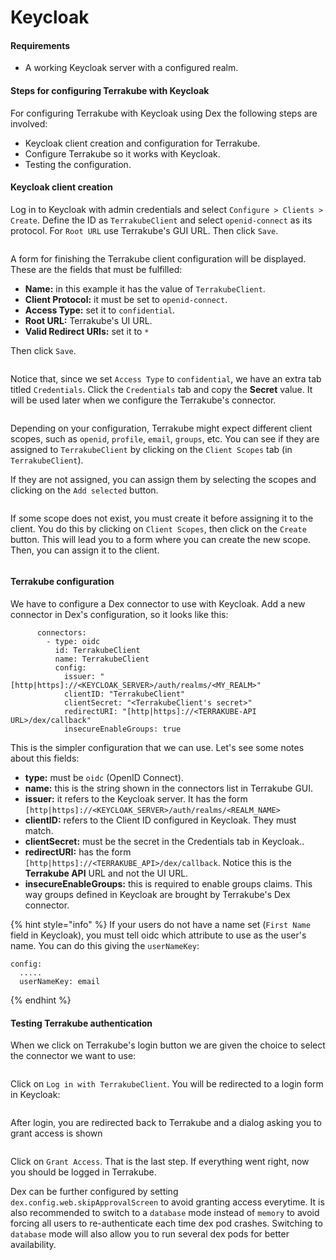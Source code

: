 # Keycloak

#### Requirements

* A working Keycloak server with a configured realm.

#### Steps for configuring Terrakube with Keycloak



For configuring Terrakube with Keycloak using Dex the following steps are involved:

* Keycloak client creation and configuration for Terrakube.
* Configure Terrakube so it works with Keycloak.
* Testing the configuration.

#### Keycloak client creation



Log in to Keycloak with admin credentials and select `Configure > Clients > Create`. Define the ID as `TerrakubeClient` and select `openid-connect` as its protocol. For `Root URL` use Terrakube's GUI URL. Then click `Save`.

<figure><img src="https://github.com/AzBuilder/docs/raw/main/.gitbook/assets/integration_with_keycloak/keycloak_terrakube_client_1.png" alt=""><figcaption></figcaption></figure>

A form for finishing the Terrakube client configuration will be displayed. These are the fields that must be fulfilled:

* **Name:** in this example it has the value of `TerrakubeClient`.
* **Client Protocol:** it must be set to `openid-connect`.
* **Access Type:** set it to `confidential`.
* **Root URL:** Terrakube's UI URL.
* **Valid Redirect URIs:** set it to `*`

Then click `Save`.

<figure><img src="https://github.com/AzBuilder/docs/raw/main/.gitbook/assets/integration_with_keycloak/keycloak_terrakube_client_2.png" alt=""><figcaption></figcaption></figure>

Notice that, since we set `Access Type` to `confidential`, we have an extra tab titled `Credentials`. Click the `Credentials` tab and copy the **Secret** value. It will be used later when we configure the Terrakube's connector.

<figure><img src="https://github.com/AzBuilder/docs/raw/main/.gitbook/assets/integration_with_keycloak/keycloak_terrakube_client_3.png" alt=""><figcaption></figcaption></figure>

Depending on your configuration, Terrakube might expect different client scopes, such as `openid`, `profile`, `email`, `groups`, etc. You can see if they are assigned to `TerrakubeClient` by clicking on the `Client Scopes` tab (in `TerrakubeClient`).

If they are not assigned, you can assign them by selecting the scopes and clicking on the `Add selected` button.

<figure><img src="https://github.com/AzBuilder/docs/raw/main/.gitbook/assets/integration_with_keycloak/keycloak_terrakube_client_4.png" alt=""><figcaption></figcaption></figure>

If some scope does not exist, you must create it before assigning it to the client. You do this by clicking on `Client Scopes`, then click on the `Create` button. This will lead you to a form where you can create the new scope. Then, you can assign it to the client.

<figure><img src="https://github.com/AzBuilder/docs/raw/main/.gitbook/assets/integration_with_keycloak/keycloak_terrakube_client_5.png" alt=""><figcaption></figcaption></figure>

#### Terrakube configuration



We have to configure a Dex connector to use with Keycloak. Add a new connector in Dex's configuration, so it looks like this:

```
      connectors: 
        - type: oidc
          id: TerrakubeClient
          name: TerrakubeClient
          config:
            issuer: "[http|https]://<KEYCLOAK_SERVER>/auth/realms/<MY_REALM>"
            clientID: "TerrakubeClient"
            clientSecret: "<TerrakubeClient's secret>"
            redirectURI: "[http|https]://<TERRAKUBE-API URL>/dex/callback"
            insecureEnableGroups: true
```

This is the simpler configuration that we can use. Let's see some notes about this fields:

* **type:** must be `oidc` (OpenID Connect).
* **name:** this is the string shown in the connectors list in Terrakube GUI.
* **issuer:** it refers to the Keycloak server. It has the form `[http|https]://<KEYCLOAK_SERVER>/auth/realms/<REALM_NAME>`
* **clientID:** refers to the Client ID configured in Keycloak. They must match.
* **clientSecret:** must be the secret in the Credentials tab in Keycloak..
* **redirectURI:** has the form `[http|https]://<TERRAKUBE_API>/dex/callback`. Notice this is the **Terrakube API** URL and not the UI URL.
* **insecureEnableGroups:** this is required to enable groups claims. This way groups defined in Keycloak are brought by Terrakube's Dex connector.

\{% hint style="info" %\} If your users do not have a name set (`First Name` field in Keycloak), you must tell oidc which attribute to use as the user's name. You can do this giving the `userNameKey`:

```
config:
  .....
  userNameKey: email
```

\{% endhint %\}

#### Testing Terrakube authentication



When we click on Terrakube's login button we are given the choice to select the connector we want to use:

<figure><img src="https://github.com/AzBuilder/docs/raw/main/.gitbook/assets/integration_with_keycloak/keycloak_terrakube_login_1.png" alt=""><figcaption></figcaption></figure>

Click on `Log in with TerrakubeClient`. You will be redirected to a login form in Keycloak:

<figure><img src="https://github.com/AzBuilder/docs/raw/main/.gitbook/assets/integration_with_keycloak/keycloak_terrakube_login_2.png" alt=""><figcaption></figcaption></figure>

After login, you are redirected back to Terrakube and a dialog asking you to grant access is shown

<figure><img src="../../.gitbook/assets/image (22).png" alt=""><figcaption></figcaption></figure>

Click on `Grant Access`. That is the last step. If everything went right, now you should be logged in Terrakube.

Dex can be further configured by setting `dex.config.web.skipApprovalScreen` to avoid granting access everytime.
It is also recommended to switch to a `database` mode instead of `memory` to avoid forcing all users to re-authenticate
each time dex pod crashes. Switching to `database` mode will also allow you to run several dex pods for better availability.
